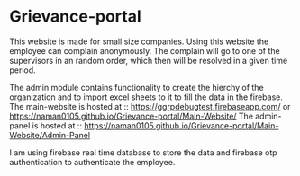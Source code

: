 # Grievance-portal
This website is made for small size companies. Using this website the employee can complain anonymously. The complain will go to one of the supervisors in an random order, which then will be resolved in a given time period.

The admin module contains functionality to create the hierchy of the organization and to import excel sheets to it to fill the data in the firebase.
The main-website is hosted at :: https://ggrpdebugtest.firebaseapp.com/ or https://naman0105.github.io/Grievance-portal/Main-Website/
The admin-panel is hosted at :: https://naman0105.github.io/Grievance-portal/Main-Website/Admin-Panel

I am using firebase real time database to store the data and firebase otp authentication to authenticate the employee. 

